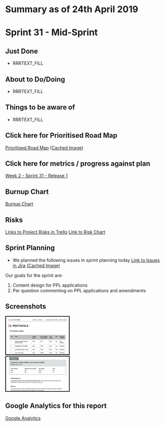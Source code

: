 # Summary as of 24th April 2019 

# Sprint 31 - Mid-Sprint

## Just Done
* RRRTEXT_FILL

## About to Do/Doing
* RRRTEXT_FILL

## Things to be aware of
* RRRTEXT_FILL
## Click here for Prioritised Road Map
[Prioritised Road Map](https://trello.com/b/p7x9hbPV/prioritised-roadmap)    [\(Cached Image\)](graphs/ASLRoadMap24042019.jpg)

## Click here for metrics / progress against plan
[Week 2 - Sprint 31 - Release 1](graphs/progress24042019.png)

## Burnup Chart

[Burnup Chart](burnup24042019.md)

## Risks
[Links to Project Risks in Trello](https://trello.com/b/VuFuCL7t/risk-register-and-kpis-asl-delivery) 
[Link to Risk Chart](graphs/risk24042019.png)

## Sprint Planning
* We planned the following issues in sprint planning today [Link to Issues in Jira](https://jira.digital.homeoffice.gov.uk/secure/RapidBoard.jspa?rapidView=261)    [\(Cached Image\)](graphs/sprint24042019.png)

Our goals for the sprint are:
1. Content design for PPL applications 
2. Per question commenting on PPL applications and amendments

## Screenshots 
<a href="graphs/proto1_24042019.png"><img src="graphs/proto1_24042019.png" alt="HTML5 Icon" width="200" style="border:2px solid black"></a>
<br>
<a href="graphs/proto2_24042019.png"><img src="graphs/proto2_24042019.png" alt="HTML5 Icon" width="200" style="border:2px solid black"></a>
<br>

## Google Analytics for this report
[Google Analytics](graphs/GA24042019.jpg)


